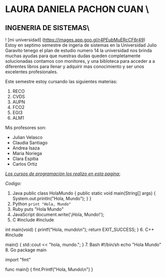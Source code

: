 # **LAURA DANIELA PACHON CUAN** \
## **INGENERIA DE SISTEMAS**\
! [mi universidad] (https://images.app.goo.gl/r4PEubMuERcCF6r49)\
Estoy en septimo semestre de ingeria de sistemas en la Universidad Julio Garavito tenego el plan de estudio numero 14 la universidad nos brinda muchas ayudas para que nuestras dudas queden completamente solucionadas contamos con monitores, y una bibloteca para acceder a a diferentes libros para llenar y adquirir mas conocimiento y ser unos excelentes profesionales.

Este semestre estoy cursando las siguientes materias:

1. RECO
2. CVDS
3. AUPN
4. FCO2
5. EGI3
6. ALM1

Mis profesores son: 

* Julian Velasco
* Claudia Santiago
* Andrea Isaza
* Maria Noriega
* Clara Espitia
* Carlos Ortiz

[*Los cursos de programación los realizo en esta pagina:*](https://www.udemy.com/?utm_source=adwords-intl&utm_medium=udemyads&utm_campaign=INTL-AW-PROS-Generic-Edu-Exact-SP-SPA_._ci__._sl_SPA_._vi__._sd__._la_SP_._&utm_content=deal4584&utm_term=_._ag_54276952543_._ad_344816631982_._kw_curso%20de%20programacion_._de_c_._dm__._pl__._ti_kwd-941531201_._li_1029433_._pd__._&matchtype=e&gclid=CjwKCAiAr6-ABhAfEiwADO4sfeIKkjRfKh36hrOjkVQh67SzEW7TsqqkOwqirLqUOrmqIkK_9Q4w9BoCWh0QAvD_BwE)

*Codigo:*
1. Java
public class HolaMundo {
   public static void main(String[] args) {
     System.out.println("Hola, Mundo");
   }
}
2. Python
`print "Hola, Mundo"`
3. Ruby
puts "Hola Mundo"
4. JavaScript
document.write('¡Hola, Mundo!');
5. C
#include 
#include 

 int main(void)
 {
  printf("Hola, mundo\n");
  return EXIT_SUCCESS;
 }
6. C++
#include 

main()
{
	std::cout << "hola, mundo.";
}
7. Bash
#!/bin/sh
 echo "Hola Mundo"
8. Go
package main

 import "fmt"

 func main() {
	fmt.Printf("Hola, Mundo\n")
 }

